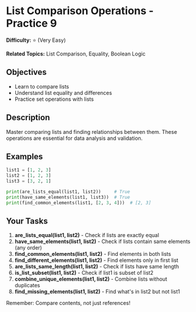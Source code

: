 # List Comparison Operations - Practice 9

**Difficulty:** ⭐ (Very Easy)

**Related Topics:** List Comparison, Equality, Boolean Logic

## Objectives

- Learn to compare lists
- Understand list equality and differences
- Practice set operations with lists

## Description

Master comparing lists and finding relationships between them. These operations are essential for data analysis and validation.

## Examples

```python
list1 = [1, 2, 3]
list2 = [1, 2, 3]
list3 = [3, 2, 1]

print(are_lists_equal(list1, list2))     # True
print(have_same_elements(list1, list3))  # True
print(find_common_elements(list1, [2, 3, 4]))  # [2, 3]
```

## Your Tasks

1. **are_lists_equal(list1, list2)** - Check if lists are exactly equal
2. **have_same_elements(list1, list2)** - Check if lists contain same elements (any order)
3. **find_common_elements(list1, list2)** - Find elements in both lists
4. **find_different_elements(list1, list2)** - Find elements only in first list
5. **are_lists_same_length(list1, list2)** - Check if lists have same length
6. **is_list_subset(list1, list2)** - Check if list1 is subset of list2
7. **combine_unique_elements(list1, list2)** - Combine lists without duplicates
8. **find_missing_elements(list1, list2)** - Find what's in list2 but not list1

Remember: Compare contents, not just references!
